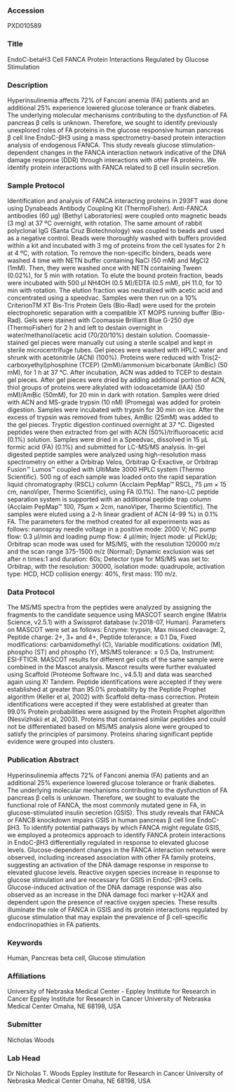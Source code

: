 ### Accession
PXD010589

### Title
EndoC-betaH3 Cell FANCA Protein Interactions Regulated by Glucose Stimulation

### Description
Hyperinsulinemia affects 72% of Fanconi anemia (FA) patients and an additional 25% experience lowered glucose tolerance or frank diabetes. The underlying molecular mechanisms contributing to the dysfunction of FA pancreas β cells is unknown. Therefore, we sought to identify previously unexplored roles of FA proteins in the glucose responsive human pancreas β cell line EndoC-βH3 using a mass spectrometry-based protein interaction analysis of endogenous FANCA. This study reveals glucose stimulation-dependent changes in the FANCA interaction network indicative of the DNA damage response (DDR) through interactions with other FA proteins. We identify protein interactions with FANCA related to β cell insulin secretion.

### Sample Protocol
Identification and analysis of FANCA interacting proteins in 293FT was done using Dynabeads Antibody Coupling Kit (ThermoFisher). Anti-FANCA antibodies (60 µg) (Bethyl Laboratories) were coupled onto magnetic beads (3 mg) at 37 ºC overnight, with rotation. The same amount of rabbit polyclonal IgG (Santa Cruz Biotechnology) was coupled to beads and used as a negative control. Beads were thoroughly washed with buffers provided within a kit and incubated with 3 mg of proteins from the cell lysates for 2 h at 4 ºC, with rotation. To remove the non-specific binders, beads were washed 4 time with NETN buffer containing NaCl (50 mM) and MgCl2 (1mM). Then, they were washed once with NETN containing Tween (0.02%), for 5 min with rotation. To elute the bound protein fraction, beads were incubated with 500 µl NH4OH (0.5 M)/EDTA (0.5 mM), pH 11.0, for 10 min with rotation. The elution fraction was neutralized with acetic acid and concentrated using a speedvac. Samples were then run on a 10% CriterionTM XT Bis-Tris Protein Gels (Bio-Rad) were used for the protein electrophoretic separation with a compatible XT MOPS running buffer (Bio-Rad). Gels were stained with Coomassie Brilliant Blue G-250 dye (ThermoFisher) for 2 h and left to destain overnight in water/methanol/acetic acid (70/20/10%) destain solution. Coomassie-stained gel pieces were manually cut using a sterile scalpel and kept in sterile microcentrifuge tubes. Gel pieces were washed with HPLC water and shrunk with acetonitrile (ACN) (100%). Proteins were reduced with Tris(2-carboxyethyl)phosphine (TCEP) (2mM)/ammonium bicarbonate (AmBic) (50 mM), for 1 h at 37 °C. After incubation, ACN was added to TCEP to destain gel pieces. After gel pieces were dried by adding additional portion of ACN, thiol groups of proteins were alkylated with iodoacetamide (IAA) (50 mM)/AmBic (50mM), for 20 min in dark with rotation. Samples were dried with ACN and MS-grade trypsin (10 nM) (Promega) was added for protein digestion. Samples were incubated with trypsin for 30 min on ice. After the excess of trypsin was removed from tubes, AmBic (25mM) was added to the gel pieces. Tryptic digestion continued overnight at 37 °C. Digested peptides were then extracted from gel with ACN (50%)/trifluoroacetic acid (0.1%) solution. Samples were dried in a Speedvac, dissolved in 15 µL formic acid (FA) (0.1%) and submitted for LC-MS/MS analysis. In-gel digested peptide samples were analyzed using high-resolution mass spectrometry on either a Orbitrap Velos, Orbitrap Q-Exactive, or Orbitrap Fusion™ Lumos™ coupled with UltiMate 3000 HPLC system (Thermo Scientific). 500 ng of each sample was loaded onto the rapid separation liquid chromatography (RSCL) column (Acclaim PepMap™ RSCL, 75 µm × 15 cm, nanoViper, Thermo Scientific), using FA (0.1%). The nano-LC peptide separation system is supported with an additional peptide trap column (Acclaim PepMap™ 100, 75µm × 2cm, nanoViper, Thermo Scientific). The samples were eluted using a 2-h linear gradient of ACN (4-99 %) in 0.1% FA. The parameters for the method created for all experiments was as follows: nanospray needle voltage in a positive mode: 2000 V; NC pump flow: 0.3 µl/min and loading pump flow: 4  µl/min; Inject mode: µl PickUp;  Orbitrap scan mode was used for MS/MS, with the resolution 120000 m/z and the scan range 375-1500 m/z (Normal); Dynamic exclusion was set after n times:1 and duration: 60s;  Detector type for MS/MS was set to: Orbitrap, with the resolution: 30000, isolation mode: quadrupole, activation type: HCD, HCD collision energy: 40%, first mass: 110 m/z.

### Data Protocol
The MS/MS spectra from the peptides were analyzed by assigning the fragments to the candidate sequence using MASCOT search engine (Matrix Science, v2.5.1) with a Swissprot database (v.2018-07, Human). Parameters on MASCOT were set as follows: Enzyme: trypsin, Max missed cleavage: 2, Peptide charge: 2+, 3+ and 4+, Peptide tolerance: ± 0.1 Da, Fixed modifications: carbamidomethyl (C), Variable modifications: oxidation (M), phospho (ST) and phospho (Y), MS/MS tolerance: ± 0.5 Da, Instrument: ESI-FTICR. MASCOT results for different gel cuts of the same sample were combined in the Mascot analysis. Mascot results were further evaluated using Scaffold (Proteome Software Inc., v4.5.1) and data was searched again using X! Tandem. Peptide identifications were accepted if they were established at greater than 95.0% probability by the Peptide Prophet algorithm (Keller et al, 2002) with Scaffold delta-mass correction. Protein identifications were accepted if they were established at greater than 99.0% Protein probabilities were assigned by the Protein Prophet algorithm (Nesvizhskii et al, 2003). Proteins that contained similar peptides and could not be differentiated based on MS/MS analysis alone were grouped to satisfy the principles of parsimony. Proteins sharing significant peptide evidence were grouped into clusters.

### Publication Abstract
Hyperinsulinemia affects 72% of Fanconi anemia (FA) patients and an additional 25% experience lowered glucose tolerance or frank diabetes. The underlying molecular mechanisms contributing to the dysfunction of FA pancreas &#x3b2; cells is unknown. Therefore, we sought to evaluate the functional role of FANCA, the most commonly mutated gene in FA, in glucose-stimulated insulin secretion (GSIS). This study reveals that FANCA or FANCB knockdown impairs GSIS in human pancreas &#x3b2; cell line EndoC-&#x3b2;H3. To identify potential pathways by which FANCA might regulate GSIS, we employed a proteomics approach to identify FANCA protein interactions in EndoC-&#x3b2;H3 differentially regulated in response to elevated glucose levels. Glucose-dependent changes in the FANCA interaction network were observed, including increased association with other FA family proteins, suggesting an activation of the DNA damage response in response to elevated glucose levels. Reactive oxygen species increase in response to glucose stimulation and are necessary for GSIS in EndoC-&#x3b2;H3 cells. Glucose-induced activation of the DNA damage response was also observed as an increase in the DNA damage foci marker &#x3b3;-H2AX and dependent upon the presence of reactive oxygen species. These results illuminate the role of FANCA in GSIS and its protein interactions regulated by glucose stimulation that may explain the prevalence of &#x3b2; cell-specific endocrinopathies in FA patients.

### Keywords
Human, Pancreas beta cell, Glucose stimulation

### Affiliations
University of Nebraska Medical Center - Eppley Institute for Research in Cancer
Eppley Institute for Research in Cancer University of Nebraska Medical Center Omaha, NE 68198, USA

### Submitter
Nicholas Woods

### Lab Head
Dr Nicholas T. Woods
Eppley Institute for Research in Cancer University of Nebraska Medical Center Omaha, NE 68198, USA


